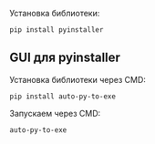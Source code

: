 Установка библиотеки:
```
pip install pyinstaller
```

## GUI для pyinstaller

Установка библиотеки через CMD:
```
pip install auto-py-to-exe
```

Запускаем через CMD:
```
auto-py-to-exe
```
